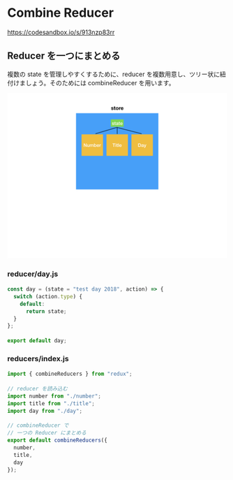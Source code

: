 # Combine Reducer

https://codesandbox.io/s/913nzp83rr


## Reducer を一つにまとめる

複数の state を管理しやすくするために、reducer を複数用意し、ツリー状に紐付けましょう。そのためには combineReducer を用います。

![](/assets/redux.004.jpeg)

### reducer/day.js

```js
const day = (state = "test day 2018", action) => {
  switch (action.type) {
    default:
      return state;
  }
};

export default day;
````


### reducers/index.js

```js
import { combineReducers } from "redux";

// reducer を読み込む
import number from "./number";
import title from "./title";
import day from "./day";

// combineReducer で
// 一つの Reducer にまとめる
export default combineReducers({
  number,
  title,
  day
});

```